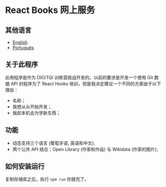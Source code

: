# React Books 网上服务

## 其他语言

* [English](https://github.com/eduardodsl/react-books/blob/main/README.md)
* [Português](https://github.com/eduardodsl/react-books/blob/main/README.pt.md)

## 关于此程序

此用程序是作为 DIO/TQI 训练营挑战开发的。以前的要求是开发一个使用 Git 数据 API 的程序为了 React Hooks 培训，但是我决定建议一个不同的方案由于以下理由：

* 名称；
* 我想从头开始开发；
* 我趁本机会为学新东西；

## 功能

* 动态支持三个语言 (葡萄牙语, 英语和中文);
* 两个公共 API 结合：Open Library (作家和作品) 与 Wikidata (作家的图片);

## 如何安装运行

复制存储库之后，执行 `npm run` 你就完了。